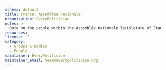 ```yaml
---
schema: default
title: France: Assemblée nationale
organization: EveryPolitician
notes: >-
  Data on the people within the Assemblée nationale legislature of France.
resources:
license: ''
category:
  - Groups & Bodies
  - People
maintainer: EveryPolitician
maintainer_email: team@everypolitician.org
---
```


